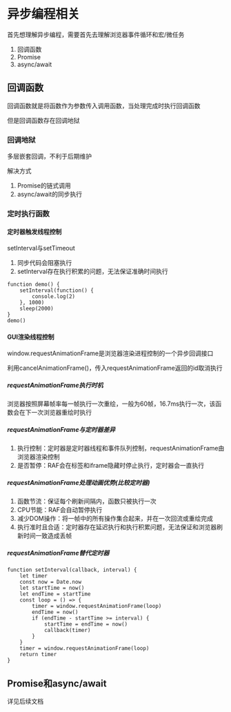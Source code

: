 # 异步编程相关

首先想理解异步编程，需要首先去理解浏览器事件循环和宏/微任务

1. 回调函数
2. Promise
3. async/await

## 回调函数

回调函数就是将函数作为参数传入调用函数，当处理完成时执行回调函数

但是回调函数存在回调地狱

### 回调地狱

多层嵌套回调，不利于后期维护

解决方式
1. Promise的链式调用
2. async/await的同步执行

### 定时执行函数

#### 定时器触发线程控制

setInterval与setTimeout

1. 同步代码会阻塞执行
2. setInterval存在执行积累的问题，无法保证准确时间执行

```JS
function demo() {
    setInterval(function() {
        console.log(2)
    }, 1000)
    sleep(2000)
}
demo()
```

#### GUI渲染线程控制

window.requestAnimationFrame是浏览器渲染进程控制的一个异步回调接口

利用cancelAnimationFrame()，传入requestAnimationFrame返回的id取消执行

##### requestAnimationFrame执行时机

浏览器按照屏幕帧率每一帧执行一次重绘，一般为60帧，16.7ms执行一次，该函数会在下一次浏览器重绘时执行

##### requestAnimationFrame与定时器差异

1. 执行控制：定时器是定时器线程和事件队列控制，requestAnimationFrame由浏览器渲染控制
2. 是否暂停：RAF会在标签和iframe隐藏时停止执行，定时器会一直执行

##### requestAnimationFrame处理动画优势(比较定时器)

1. 函数节流：保证每个刷新间隔内，函数只被执行一次
2. CPU节能：RAF会自动暂停执行
3. 减少DOM操作：将一帧中的所有操作集合起来，并在一次回流或重绘完成
4. 执行准时且合适：定时器存在延迟执行和执行积累问题，无法保证和浏览器刷新时间一致造成丢帧

##### requestAnimationFrame替代定时器

```JS
function setInterval(callback, interval) {
    let timer
    const now = Date.now
    let startTime = now()
    let endTime = startTime
    const loop = () => {
        timer = window.requestAnimationFrame(loop)
        endTime = now()
        if (endTime - startTime >= interval) {
            startTime = endTime = now()
            callback(timer)
        }
    }
    timer = window.requestAnimationFrame(loop)
    return timer
}
```

## Promise和async/await

详见后续文档
